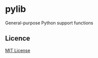 # pylib

General-purpose Python support functions

## Licence

[MIT License][licence]

[licence]: LICENSE

